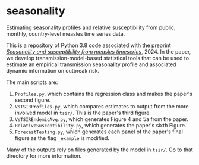 # seasonality
Estimating seasonality profiles and relative susceptibility from public, monthly, country-level measles time series data.

This is a repository of Python 3.8 code associated with the preprint [*Seasonality and susceptibility from measles timeseries*](https://arxiv.org/abs/2205.02150), 2024. In the paper, we develop transmission-model-based statistical tools that can be used to estimate an empirical transmission seasonality profile and associated dynamic information on outbreak risk.

The main scripts are:
1. `Profiles.py`, which contains the regression class and makes the paper's second figure.
2. `VsTSIRProfiles.py`, which compares estimates to output from the more involved model in `tsir/`. This is the paper's third figure.
3. `VsTSIREndemicAvg.py`, which generates Figure 4 and 5a from the paper.
4. `RelativeSusceptibility.py`, which generates the paper's sixth Figure.
5. `ForecastTesting.py`, which generates each panel of the paper's final figure as the flag `_example` is modified.

Many of the outputs rely on files generated by the model in `tsir/`. Go to that directory for more information.